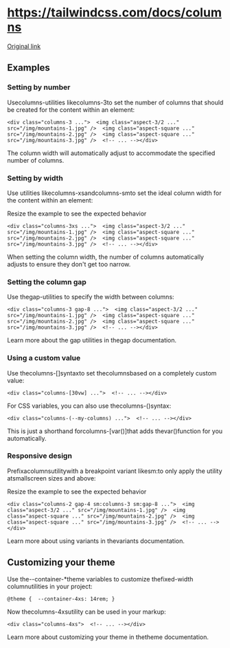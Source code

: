 # https://tailwindcss.com/docs/columns

[Original link](https://tailwindcss.com/docs/columns)

## Examples

### Setting by number

Usecolumns-<number>utilities likecolumns-3to set the number of columns that should be created for the content within an element:

```
<div class="columns-3 ...">  <img class="aspect-3/2 ..." src="/img/mountains-1.jpg" />  <img class="aspect-square ..." src="/img/mountains-2.jpg" />  <img class="aspect-square ..." src="/img/mountains-3.jpg" />  <!-- ... --></div>
```

The column width will automatically adjust to accommodate the specified number of columns.

### Setting by width

Use utilities likecolumns-xsandcolumns-smto set the ideal column width for the content within an element:

Resize the example to see the expected behavior

```
<div class="columns-3xs ...">  <img class="aspect-3/2 ..." src="/img/mountains-1.jpg" />  <img class="aspect-square ..." src="/img/mountains-2.jpg" />  <img class="aspect-square ..." src="/img/mountains-3.jpg" />  <!-- ... --></div>
```

When setting the column width, the number of columns automatically adjusts to ensure they don't get too narrow.

### Setting the column gap

Use thegap-<width>utilities to specify the width between columns:

```
<div class="columns-3 gap-8 ...">  <img class="aspect-3/2 ..." src="/img/mountains-1.jpg" />  <img class="aspect-square ..." src="/img/mountains-2.jpg" />  <img class="aspect-square ..." src="/img/mountains-3.jpg" />  <!-- ... --></div>
```

Learn more about the gap utilities in thegap documentation.

### Using a custom value

Use thecolumns-[<value>]syntaxto set thecolumnsbased on a completely custom value:

```
<div class="columns-[30vw] ...">  <!-- ... --></div>
```

For CSS variables, you can also use thecolumns-(<custom-property>)syntax:

```
<div class="columns-(--my-columns) ...">  <!-- ... --></div>
```

This is just a shorthand forcolumns-[var(<custom-property>)]that adds thevar()function for you automatically.

### Responsive design

Prefixacolumnsutilitywith a breakpoint variant likesm:to only apply the utility atsmallscreen sizes and above:

Resize the example to see the expected behavior

```
<div class="columns-2 gap-4 sm:columns-3 sm:gap-8 ...">  <img class="aspect-3/2 ..." src="/img/mountains-1.jpg" />  <img class="aspect-square ..." src="/img/mountains-2.jpg" />  <img class="aspect-square ..." src="/img/mountains-3.jpg" />  <!-- ... --></div>
```

Learn more about using variants in thevariants documentation.

## Customizing your theme

Use the--container-*theme variables to customize thefixed-width columnutilities in your project:

```
@theme {  --container-4xs: 14rem; }
```

Now thecolumns-4xsutility can be used in your markup:

```
<div class="columns-4xs">  <!-- ... --></div>
```

Learn more about customizing your theme in thetheme documentation.
